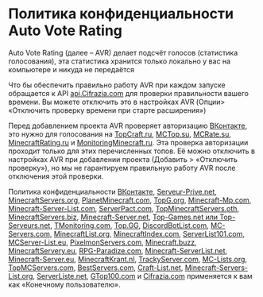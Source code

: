 # Политика конфиденциальности Auto Vote Rating
Auto Vote Rating (далее – AVR) делает подсчёт голосов (статистика голосования), эта статистика хранится только локально у вас на компьютере и никуда не передаётся

Что бы обеспечить правильно работу AVR при каждом запуске обращается к API [api.Cifrazia.com](https://api.cifrazia.com/) для проверки правильности вашего времени. Вы можете отключить это в настройках AVR (Опции> «Отключить проверку времени при старте расширения»)

Перед добавлением проекта AVR проверяет авторизацию [ВКонтакте](https://vk.com/), это нужно для голосования на [TopCraft.ru](http://topcraft.ru/), [MCTop.su](https://mctop.su/), [MCRate.su](http://mcrate.su/), [MinecraftRating.ru](http://minecraftrating.ru/) и [MonitoringMinecraft.ru](http://monitoringminecraft.ru/). Эта проверка авторизации проходит только для этих перечисленных топов. Её можно отключить в настройках AVR при добавлении проекта (Добавить > «Отключить проверку»), но мы не гарантируем правильную работу AVR после отключения этой проверки.

Политика конфиденциальности [ВКонтакте](https://vk.com/privacy), [Serveur-Prive.net](https://serveur-prive.net/cgu), [MinecraftServers.org](https://minecraftservers.org/privacy), [PlanetMinecraft.com](https://www.planetminecraft.com/privacy_policy/), [TopG.org](https://topg.org/privacy), [Minecraft-Mp.com](https://minecraft-mp.com/privacy/), [Minecraft-Server-List.com](https://minecraft-server-list.com/privacy/), [ServerPact.com](https://www.serverpact.com/algemene_voorwaarden.htm), [TopMinecraftServers.oth](https://topminecraftservers.org/privacy.php), [MinecraftServers.biz](https://minecraftservers.biz/terms/), [Minecraft-Server.net](https://minecraft-server.net/page/privacy/), [Top-Games.net или Top-Serveurs.net](https://top-games.net/privacy-policy), [TMonitoring.com](https://tmonitoring.com/agreement/), [Top.GG](https://top.gg/privacy), [DiscordBotList.com](https://discordbotlist.com/privacy), [MC-Servers.com](https://mc-servers.com/privacy), [MinecraftList.org](https://minecraftlist.org/privacy-policy), [MinecraftIndex.com](https://www.minecraft-index.com/privacy), [ServerList101.com](https://serverlist101.com/privacy-policy/), [MCServer-List.eu](https://mcserver-list.eu/pravidla), [PixelmonServers.com](https://pixelmonservers.com/privacy-policy), [Minecraft.buzz](https://minecraft.buzz/privacy-policy), [MinecraftServery.eu](https://minecraftservery.eu/gdpr), [RPG-Paradize.com](https://www.rpg-paradize.com/?page=legal), [Minecraft-ServerList.net](https://www.minecraft-serverlist.net/privacy), [Minecraft-Server.eu](https://minecraft-server.eu/datenschutz), [MinecraftKrant.nl](https://www.minecraftkrant.nl/privacy-verklaring), [TrackyServer.com](https://www.trackyserver.com/privacy-policy), [MC-Lists.org](https://mc-lists.org/privacy), [TopMCServers.com](https://topmcservers.com/privacy), [BestServers.com](https://bestservers.com/privacy), [Craft-List.net](https://craft-list.net/privacy), [Minecraft-Servers-List.org](https://www.minecraft-servers-list.org/page/privacy/), [ServerListe.net](https://www.serverliste.net/datenschutz), [GTop100.com](https://gtop100.com/site/privacypolicy) и [Cifrazia.com](https://cifrazia.com/ru/faq/confidentiality) применяется к вам как «Конечному пользователю».
